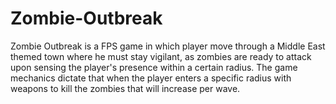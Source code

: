 # Zombie-Outbreak
Zombie Outbreak is a FPS game in which player move through a Middle East themed town where he must stay vigilant, as zombies are ready to attack upon sensing the player's presence within a certain radius. The game mechanics dictate that when the player enters a specific radius with weapons to kill the zombies that will increase per wave.
